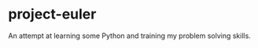 project-euler
=============
An attempt at learning some Python and training my problem solving skills.
